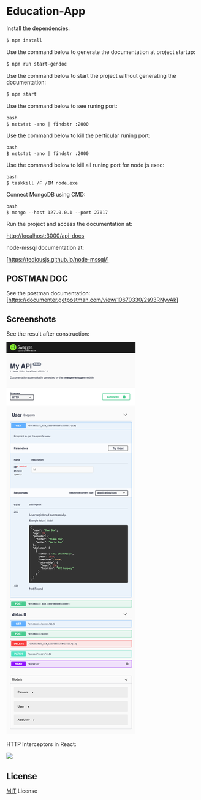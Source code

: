 # Education-App

Install the dependencies:

```bash
$ npm install
```

Use the command below to generate the documentation at project startup:

```bash
$ npm run start-gendoc
```

Use the command below to start the project without generating the documentation:

```bash
$ npm start
```

Use the command below to see runing port:

```
bash
$ netstat -ano | findstr :2000
```

Use the command below to kill the perticular runing port:

```
bash
$ netstat -ano | findstr :2000
```

Use the command below to kill all runing port for node js exec:

```
bash
$ taskkill /F /IM node.exe
```

Connect MongoDB using CMD:

```
bash
$ mongo --host 127.0.0.1 --port 27017
```



Run the project and access the documentation at:

[http://localhost:3000/api-docs](http://localhost:3000/api-docs)

node-mssql documentation at:

[https://tediousjs.github.io/node-mssql/]

## POSTMAN DOC
See the postman documentation:
[https://documenter.getpostman.com/view/10670330/2s93RNyvAk]

## Screenshots
See the result after construction:

![](https://raw.githubusercontent.com/davibaltar/public-store/master/screen-swagger-autogen.png)

HTTP Interceptors in React:

![](https://miro.medium.com/v2/resize:fit:1100/format:webp/1*W6xgNi2UxJUNn6A27lD7Bg.png)

## License
[MIT](LICENSE) License